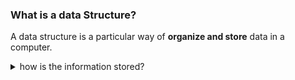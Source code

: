 ### What is a data Structure?

A data structure is a particular way of **organize and store** data in a computer.

<details>
	<summary>
		how is the information stored?
	</summary>
	In general terms a computer store the info in form of bits.

</details>